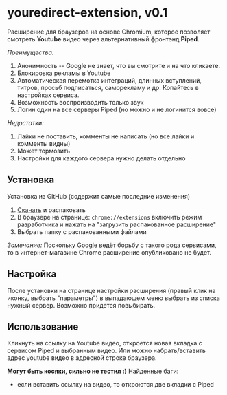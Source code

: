 # youredirect-extension, v0.1
Расширение для браузеров на основе Chromium, которое позволяет смотреть **Youtube** видео через альтернативный фронтэнд **Piped**.

*Преимущества:*
1. Анонимность -- Google не знает, что вы смотрите и на что кликаете.
2. Блокировка рекламы в Youtube
3. Автоматическая перемотка интеграций, длинных вступлений, титров, просьб подписаться, саморекламу и др. Копайтесь в настройках сервиса.
4. Возможность воспроизводить только звук
5. Логин один на все серверы Piped (но можно и не логинится вовсе)

*Недостатки:*
1. Лайки не поставить, комменты не написать (но все лайки и комменты видны)
2. Может тормозить
3. Настройки для каждого сервера нужно делать отдельно

## Установка
Установка из GitHub (содержит самые последние изменения)
1. [Скачать](https://github.com/nicodimuscanis/youredirect-extension/archive/refs/heads/master.zip) и распаковать
2. В браузере на странице: `chrome://extensions` включить режим разработчика и нажать на "загрузить распакованное расширение"
3. Выбрать папку c распакованными файлами

*Замечание:* Поскольку Google ведёт борьбу с такого рода сервисами, то в интернет-магазине Chrome расширение опубликовано не будет.

## Настройка
После установки на странице настройки расширения (правый клик на иконку, выбрать "параметры") в выпадающем меню выбрать из списка нужный сервер. Возможно придется повыбирать.

## Использование
Кликнуть на ссылку на Youtube видео, откроется новая вкладка с сервисом Piped и выбранным видео. Или можно набрать/вставить адрес youtube видео в адресной строке браузера.

**Могут быть косяки, сильно не тестил :)**
Найденные баги:
- если вставить ссылку на видео, то откроются две вкладки с Piped
